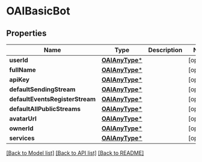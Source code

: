 # OAIBasicBot

## Properties
Name | Type | Description | Notes
------------ | ------------- | ------------- | -------------
**userId** | [**OAIAnyType***](.md) |  | [optional] 
**fullName** | [**OAIAnyType***](.md) |  | [optional] 
**apiKey** | [**OAIAnyType***](.md) |  | [optional] 
**defaultSendingStream** | [**OAIAnyType***](.md) |  | [optional] 
**defaultEventsRegisterStream** | [**OAIAnyType***](.md) |  | [optional] 
**defaultAllPublicStreams** | [**OAIAnyType***](.md) |  | [optional] 
**avatarUrl** | [**OAIAnyType***](.md) |  | [optional] 
**ownerId** | [**OAIAnyType***](.md) |  | [optional] 
**services** | [**OAIAnyType***](.md) |  | [optional] 

[[Back to Model list]](../README.md#documentation-for-models) [[Back to API list]](../README.md#documentation-for-api-endpoints) [[Back to README]](../README.md)


